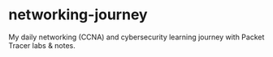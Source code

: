 # networking-journey
My daily networking (CCNA) and cybersecurity learning journey with Packet Tracer labs &amp; notes.
